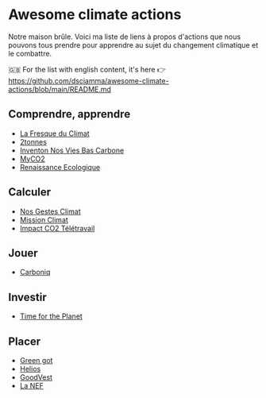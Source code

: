 # Awesome climate actions
Notre maison brûle. Voici ma liste de liens à propos d'actions que nous pouvons tous prendre pour apprendre au sujet du changement climatique et le combattre.

:uk: For the list with english content, it's here 👉 https://github.com/dsciamma/awesome-climate-actions/blob/main/README.md 

## Comprendre, apprendre
- [La Fresque du Climat](https://fresqueduclimat.org/)
- [2tonnes](https://2tonnes.org/)
- [Inventon Nos Vies Bas Carbone](https://www.resistanceclimatique.org/inventons_nos_vies_bas_carbone)
- [MyCO2](https://www.myco2.fr/)
- [Renaissance Ecologique](https://www.renaissanceecologique.fr/)

## Calculer
- [Nos Gestes Climat](https://nosgestesclimat.fr/)
- [Mission Climat](http://mission-climat.io/)
- [Impact CO2 Télétravail](https://app.dr-remote.com/fr/public/simulator/new)

## Jouer
- [Carboniq](https://www.eclap.fr/products/carboniq)

## Investir
- [Time for the Planet](https://time-planet.com/fr)

## Placer
- [Green got](https://green-got.com/)
- [Helios](https://helios.do/)
- [GoodVest](https://goodvest.fr/)
- [La NEF](https://www.lanef.com/)
